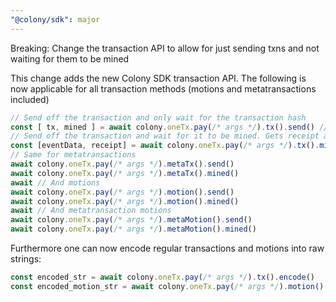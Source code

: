 ```yaml
---
"@colony/sdk": major
---
```


Breaking: Change the transaction API to allow for just sending txns and not waiting for them to be mined

This change adds the new Colony SDK transaction API. The following is now applicable for all transaction methods (motions and metatransactions included)

```ts
// Send off the transaction and only wait for the transaction hash
const [ tx, mined ] = await colony.oneTx.pay(/* args */).tx().send() // you can call mined() later (will yield the same as the fn below)
// Send off the transaction and wait for it to be mined. Gets receipt and event data
const [eventData, receipt] = await colony.oneTx.pay(/* args */).tx().mined()
// Same for metatransactions
await colony.oneTx.pay(/* args */).metaTx().send()
await colony.oneTx.pay(/* args */).metaTx().mined()
await // And motions
await colony.oneTx.pay(/* args */).motion().send()
await colony.oneTx.pay(/* args */).motion().mined()
await // And metatransaction motions
await colony.oneTx.pay(/* args */).metaMotion().send()
await colony.oneTx.pay(/* args */).metaMotion().mined()
```

Furthermore one can now encode regular transactions and motions into raw strings:

```ts
const encoded_str = await colony.oneTx.pay(/* args */).tx().encode()
const encoded_motion_str = await colony.oneTx.pay(/* args */).motion().encode()
```
